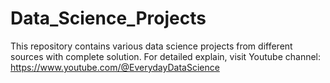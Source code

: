 # Data_Science_Projects
This repository contains various data science projects from different sources with complete solution. For detailed explain, visit Youtube channel: https://www.youtube.com/@EverydayDataScience
